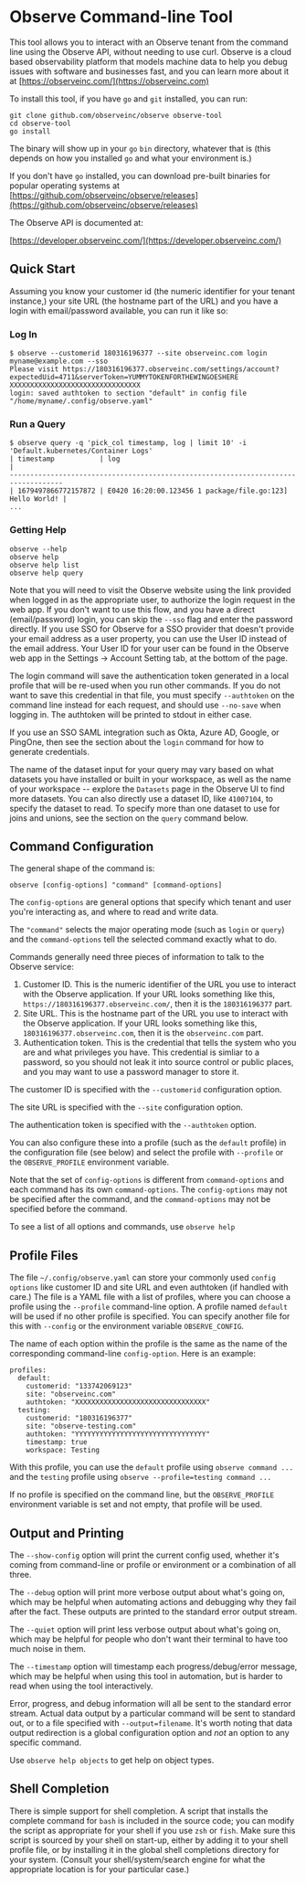 # Observe Command-line Tool

This tool allows you to interact with an Observe tenant from the command line
using the Observe API, without needing to use curl. Observe is a cloud based
observability platform that models machine data to help you debug issues with
software and businesses fast, and you can learn more about it at [https://observeinc.com/](https://observeinc.com)

To install this tool, if you have `go` and `git` installed, you can run:

    git clone github.com/observeinc/observe observe-tool
    cd observe-tool
    go install

The binary will show up in your `go` `bin` directory, whatever that is (this
depends on how you installed `go` and what your environment is.)

If you don't have `go` installed, you can download pre-built binaries for
popular operating systems at [https://github.com/observeinc/observe/releases](https://github.com/observeinc/observe/releases)

The Observe API is documented at:

[https://developer.observeinc.com/](https://developer.observeinc.com/)

## Quick Start

Assuming you know your customer id (the numeric identifier for your tenant
instance,) your site URL (the hostname part of the URL) and you have a login
with email/password available, you can run it like so:

### Log In

    $ observe --customerid 180316196377 --site observeinc.com login myname@example.com --sso
    Please visit https://180316196377.observeinc.com/settings/account?expectedUid=4711&serverToken=YUMMYTOKENFORTHEWINGOESHERE
    XXXXXXXXXXXXXXXXXXXXXXXXXXXXXXXX
    login: saved authtoken to section "default" in config file "/home/myname/.config/observe.yaml"

### Run a Query

    $ observe query -q 'pick_col timestamp, log | limit 10' -i 'Default.kubernetes/Container Logs'
    | timestamp           | log                                                       |
    -----------------------------------------------------------------------------------
    | 1679497866772157872 | E0420 16:20:00.123456 1 package/file.go:123] Hello World! |
    ...

### Getting Help

    observe --help
    observe help
    observe help list
    observe help query

Note that you will need to visit the Observe website using the link provided
when logged in as the appropriate user, to authorize the login request in the
web app. If you don't want to use this flow, and you have a direct
(email/password) login, you can skip the `--sso` flag and enter the password
directly. If you use SSO for Observe for a SSO provider that doesn't provide
your email address as a user property, you can use the User ID instead of the
email address. Your User ID for your user can be found in the Observe web app
in the Settings -> Account Setting tab, at the bottom of the page.

The login command will save the authentication token generated in a local
profile that will be re-used when you run other commands. If you do not want to
save this credential in that file, you must specify `--authtoken` on the command
line instead for each request, and should use `--no-save` when logging in.
The authtoken will be printed to stdout in either case.

If you use an SSO SAML integration such as Okta, Azure AD, Google, or PingOne,
then see the section about the `login` command for how to generate credentials.

The name of the dataset input for your query may vary based on what datasets
you have installed or built in your workspace, as well as the name of your
workspace -- explore the `Datasets` page in the Observe UI to find more
datasets. You can also directly use a dataset ID, like `41007104`, to specify
the dataset to read. To specify more than one dataset to use for joins and
unions, see the section on the `query` command below.

## Command Configuration

The general shape of the command is:

    observe [config-options] "command" [command-options]

The `config-options` are general options that specify which tenant and user
you're interacting as, and where to read and write data.

The `"command"` selects the major operating mode (such as `login` or `query`)
and the `command-options` tell the selected command exactly what to do.

Commands generally need three pieces of information to talk to the Observe
service:

1. Customer ID. This is the numeric identifier of the URL you use to interact
   with the Observe application. If your URL looks something like this,
   `https://180316196377.observeinc.com/`, then it is the `180316196377` part.
2. Site URL. This is the hostname part of the URL you use to interact with
   the Observe application. If your URL looks something like this,
   `180316196377.observeinc.com`, then it is the `observeinc.com` part.
3. Authentication token. This is the credential that tells the system who you
   are and what privileges you have. This credential is simliar to a password,
   so you should not leak it into source control or public places, and you may
   want to use a password manager to store it.

The customer ID is specified with the `--customerid` configuration option.

The site URL is specified with the `--site` configuration option.

The authentication token is specified with the `--authtoken` option.

You can also configure these into a profile (such as the `default` profile) in
the configuration file (see below) and select the profile with `--profile` or
the `OBSERVE_PROFILE` environment variable.

Note that the set of `config-options` is different from `command-options` and
each command has its own `command-options`. The `config-options` may not be
specified after the command, and the `command-options` may not be specified
before the command.

To see a list of all options and commands, use `observe help`

## Profile Files

The file `~/.config/observe.yaml` can store your commonly used `config options`
like customer ID and site URL and even authtoken (if handled with care.) The
file is a YAML file with a list of profiles, where you can choose a profile
using the `--profile` command-line option. A profile named `default` will be
used if no other profile is specified. You can specify another file for this
with `--config` or the environment variable `OBSERVE_CONFIG`.

The name of each option within the profile is the same as the name of the
corresponding command-line `config-option`. Here is an example:

    profiles:
      default:
        customerid: "133742069123"
        site: "observeinc.com"
        authtoken: "XXXXXXXXXXXXXXXXXXXXXXXXXXXXXXXX"
      testing:
        customerid: "180316196377"
        site: "observe-testing.com"
        authtoken: "YYYYYYYYYYYYYYYYYYYYYYYYYYYYYYYY"
        timestamp: true
        workspace: Testing

With this profile, you can use the `default` profile using `observe command
...` and the `testing` profile using `observe --profile=testing command ...`

If no profile is specified on the command line, but the `OBSERVE_PROFILE`
environment variable is set and not empty, that profile will be used.

## Output and Printing

The `--show-config` option will print the current config used, whether it's
coming from command-line or profile or environment or a combination of all
three.

The `--debug` option will print more verbose output about what's going on,
which may be helpful when automating actions and debugging why they fail after
the fact. These outputs are printed to the standard error output stream.

The `--quiet` option will print less verbose output about what's going on,
which may be helpful for people who don't want their terminal to have too much
noise in them.

The `--timestamp` option will timestamp each progress/debug/error message,
which may be helpful when using this tool in automation, but is harder to read
when using the tool interactively.

Error, progress, and debug information will all be sent to the standard error
stream. Actual data output by a particular command will be sent to standard
out, or to a file specified with `--output=filename`. It's worth noting that
data output redirection is a global configuration option and *not* an option to
any specific command.

Use `observe help objects` to get help on object types.

## Shell Completion

There is simple support for shell completion. A script that installs the
complete command for `bash` is included in the source code; you can modify the
script as appropriate for your shell if you use `zsh` or `fish`. Make sure this
script is sourced by your shell on start-up, either by adding it to your shell
profile file, or by installing it in the global shell completions directory for
your system. (Consult your shell/system/search engine for what the appropriate
location is for your particular case.)


